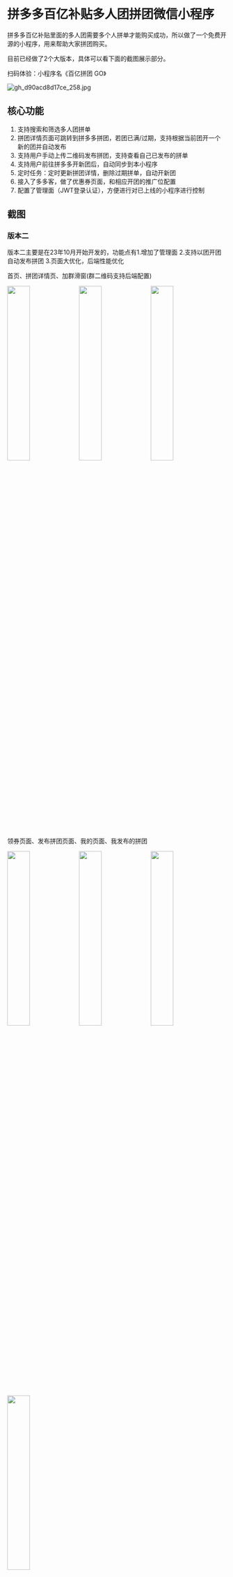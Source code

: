 # 拼多多百亿补贴多人团拼团微信小程序

拼多多百亿补贴里面的多人团需要多个人拼单才能购买成功，所以做了一个免费开源的小程序，用来帮助大家拼团购买。

目前已经做了2个大版本，具体可以看下面的截图展示部分。

扫码体验：小程序名《百亿拼团 GO》

![gh_d90acd8d17ce_258.jpg](https://raw.githubusercontent.com/liujiaqi222/warehouse/main/gh_d90acd8d17ce_258.jpg)

## 核心功能

1. 支持搜索和筛选多人团拼单
2. 拼团详情页面可跳转到拼多多拼团，若团已满/过期，支持根据当前团开一个新的团并自动发布
3. 支持用户手动上传二维码发布拼团，支持查看自己已发布的拼单
4. 支持用户前往拼多多开新团后，自动同步到本小程序
5. 定时任务：定时更新拼团详情，删除过期拼单，自动开新团
6. 接入了多多客，做了优惠券页面，和相应开团的推广位配置
7. 配置了管理面（JWT登录认证），方便进行对已上线的小程序进行控制



## 截图

### 版本二

版本二主要是在23年10月开始开发的，功能点有1.增加了管理面 2.支持以团开团自动发布拼团 3.页面大优化，后端性能优化

首页、拼团详情页、加群滑窗(群二维码支持后端配置)
<div>
<img src='https://raw.githubusercontent.com/liujiaqi222/warehouse/main/img/20231113220934.png' style="width: 32%;" />
<img src='https://raw.githubusercontent.com/liujiaqi222/warehouse/main/img/20231113221057.png' style="width: 32%;" />
<img src='https://raw.githubusercontent.com/liujiaqi222/warehouse/main/img/20231113221219.png' style="width: 32%;" />

</div>

领券页面、发布拼团页面、我的页面、我发布的拼团

<div>
<img src='https://raw.githubusercontent.com/liujiaqi222/warehouse/main/img/20231113221316.png' style="width: 32%;" />
<img src='https://raw.githubusercontent.com/liujiaqi222/warehouse/main/img/20231113221400.png' style="width: 32%;" />
<img src='https://raw.githubusercontent.com/liujiaqi222/warehouse/main/img/20231113221447.png' style="width: 32%;" />
<img src='https://raw.githubusercontent.com/liujiaqi222/warehouse/main/img/20231113221530.png' style="width: 32%;" />

</div>

**管理面**,能进行更换链接，图片等操作:

<img src="https://raw.githubusercontent.com/liujiaqi222/warehouse/main/img/20231113221629.png" alt="image-20230503233318367" style="width: 500px;" />
<img src="https://raw.githubusercontent.com/liujiaqi222/warehouse/main/img/20231113221850.png" alt="image-20230503233318367" style="width: 500px;" />



### 版本一

这个是23年10月前的版本，目前已经存放在archive-1分支了。

多人团拼单界面（图1图2）优惠券页面（图3）

<div>
<img src="https://raw.githubusercontent.com/liujiaqi222/warehouse/main/20230522223404.png" alt="image-20230503233003395" style="width: 33%;" />
<img src="https://raw.githubusercontent.com/liujiaqi222/warehouse/main/20230522222705.png" alt="image-20230503233003395" style="width: 33%;" />
<img src="https://raw.githubusercontent.com/liujiaqi222/warehouse/main/20230522223141.png" alt="image-20230503233003395" style="width: 32%;" />
</div>

发布界面(图1) 我的页面(图2) 查看自己发布的拼团（图3）


<div>
<img src="https://raw.githubusercontent.com/liujiaqi222/warehouse/main/image-20230503233141521.png" alt="image-20230503233141521" style="width:32%;" />
<img src="https://raw.githubusercontent.com/liujiaqi222/warehouse/main/image-20230503233219963.png" alt="image-20230503233219963" style="width:32%;" />
<img src="https://raw.githubusercontent.com/liujiaqi222/warehouse/main/image-20230503233318367.png" alt="image-20230503233318367" style="width: 32%;" />
</div>




## 技术栈

运行：

```bash
npm run install
npm run dev
npm run build
```
建议 node 版本大于等于 18，因为项目使用了 node 原生的 fetch 功能。如果你的 node 小于 18，则可以用`node-fetch`这个开源 npm 包平替。

> 前端

小程序：
react + taro.js + ts +tailwindcss

css因为一开始没有使用tailwindcss，导致部分css是用scss写的

管理员面：
react + ts + ant-design v5

> 后端
> 
node + express + ts + mongodb + mongoose



### 环境变量

项目在前端和后端都使用了一些环境变量，如果想要运行本项目，请去掉`.example`后缀。

如`.env.example` -> `.env`
如`.env.production.example` -> `.env.production`

## 部署

1. 支持 docker 部署
2. 使用 github actions 自动更新部署后端到服务器
3. 如果不想使用docker可以参考我写的[服务器部署后端](https://juejin.cn/post/7208968811390058554)
4. 我写的[域名 SSL 加密](https://juejin.cn/post/7227444929948106813)
